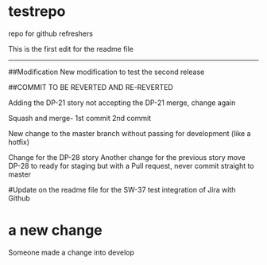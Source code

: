 # testrepo
repo for github refreshers


This is the first edit for the readme file

_______________________________________



##Modification
New modification to test the second release


##COMMIT TO BE REVERTED AND RE-REVERTED

Adding the DP-21 story
not accepting the DP-21 merge, change again


Squash and merge- 
1st commit
2nd commit


New change to the master branch without passing for development (like a hotfix)



Change for the DP-28 story
Another change for the previous story 
move DP-28 to ready for staging but with a Pull request, never commit straight to master


#Update on the readme file for the SW-37 test integration of Jira with Github   

# a new change

Someone made a change into develop
